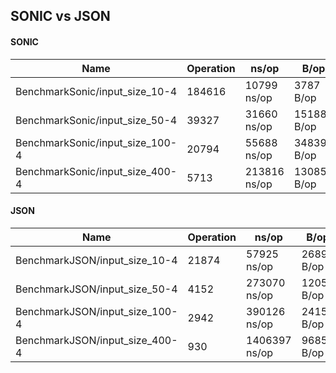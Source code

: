 ## SONIC vs JSON 

#### SONIC
| Name                            | Operation | ns/op        | B/op        | allocs/op    |
|---------------------------------|-----------|--------------|-------------|--------------|
| BenchmarkSonic/input_size_10-4  | 184616    | 10799 ns/op  | 3787 B/op   | 11 allocs/op |
| BenchmarkSonic/input_size_50-4  | 39327     | 31660 ns/op  | 15188 B/op  | 12 allocs/op |
| BenchmarkSonic/input_size_100-4 | 20794     | 55688 ns/op  | 34839 B/op  | 13 allocs/op |
| BenchmarkSonic/input_size_400-4 | 5713      | 213816 ns/op | 130859 B/op | 14 allocs/op |

#### JSON
| Name                           | Operation | ns/op         | B/op       | allocs/op      |
|--------------------------------|-----------|---------------|------------|----------------|
| BenchmarkJSON/input_size_10-4  | 21874     | 57925 ns/op   | 2689 B/op  | 57 allocs/op   |
| BenchmarkJSON/input_size_50-4  | 4152      | 273070 ns/op  | 12053 B/op | 265 allocs/op  |
| BenchmarkJSON/input_size_100-4 | 2942      | 390126 ns/op  | 24157 B/op | 519 allocs/op  |
| BenchmarkJSON/input_size_400-4 | 930       | 1406397 ns/op | 96853 B/op | 2025 allocs/op |